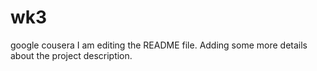# wk3
google cousera
I am editing the README file. Adding some more details about the project description.
